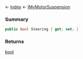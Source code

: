 ← [Index](Api-Index) ← [IMyMotorSuspension](Sandbox.ModAPI.Ingame.IMyMotorSuspension)

### Summary

```csharp
public bool Steering { get; set; }
```

### Returns

[bool](https://docs.microsoft.com/en-us/dotnet/api/system.boolean?view=netframework-4.6)

